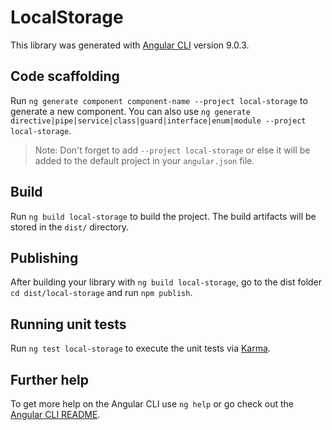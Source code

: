# LocalStorage

This library was generated with [Angular CLI](https://github.com/angular/angular-cli) version 9.0.3.

## Code scaffolding

Run `ng generate component component-name --project local-storage` to generate a new component. You can also use `ng generate directive|pipe|service|class|guard|interface|enum|module --project local-storage`.

> Note: Don't forget to add `--project local-storage` or else it will be added to the default project in your `angular.json` file.

## Build

Run `ng build local-storage` to build the project. The build artifacts will be stored in the `dist/` directory.

## Publishing

After building your library with `ng build local-storage`, go to the dist folder `cd dist/local-storage` and run `npm publish`.

## Running unit tests

Run `ng test local-storage` to execute the unit tests via [Karma](https://karma-runner.github.io).

## Further help

To get more help on the Angular CLI use `ng help` or go check out the [Angular CLI README](https://github.com/angular/angular-cli/blob/master/README.md).

